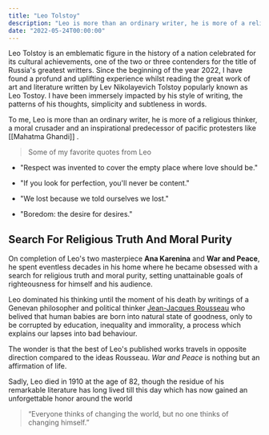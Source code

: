 ```yaml
---
title: "Leo Tolstoy"
description: "Leo is more than an ordinary writer, he is more of a religious thinker, a moral crusader and an inspirational predecessor of pacific protesters like Mahatma Ghandi ."
date: "2022-05-24T00:00:00"
---
```


Leo Tolstoy is an emblematic figure in the history of a nation celebrated for its cultural achievements, one of the two or three contenders for the title of Russia's greatest writters.
Since the beginning of the year 2022, I have found a profund and uplifting experience whilst reading the great work of art and literature written by Lev Nikolayevich Tolstoy popularly known as Leo Tostoy. I have been immersely impacted by his style of writing, the patterns of his thoughts, simplicity and subtleness in words.

To me, Leo is more than an ordinary writer, he is more of a religious thinker, a moral crusader and an inspirational predecessor of pacific protesters like [[Mahatma Ghandi]] .

> Some of my favorite quotes from Leo

-   "Respect was invented to cover the empty place where love should be."

-   "If you look for perfection, you'll never be content."

-   "We lost because we told ourselves we lost."

-   "Boredom: the desire for desires."

## Search For Religious Truth And Moral Purity

On completion of Leo's two masterpiece **Ana Karenina** and **War and Peace**, he spent eventless decades in his home where he became obsessed with a search for religious truth and moral purity, setting unattainable goals of righteousness for himself and his audience.

Leo dominated his thinking until the moment of his death by writings of a Genevan philosopher and political thinker [Jean-Jacques Rousseau](https://en.wikipedia.org/wiki/Jean-Jacques_Rousseau) who belived that human babies are born into natural state of goodness, only to be corrupted by education, inequality and immorality, a process which explains our lapses into bad behaviour.

The wonder is that the best of Leo's published works travels in opposite direction compared to the ideas Rousseau. _War and Peace_ is nothing but an affirmation of life.

Sadly, Leo died in 1910 at the age of 82, though the residue of his remarkable literature has long lived till this day which has now gained an unforgettable honor around the world

> “Everyone thinks of changing the world, but no one thinks of changing himself.”
